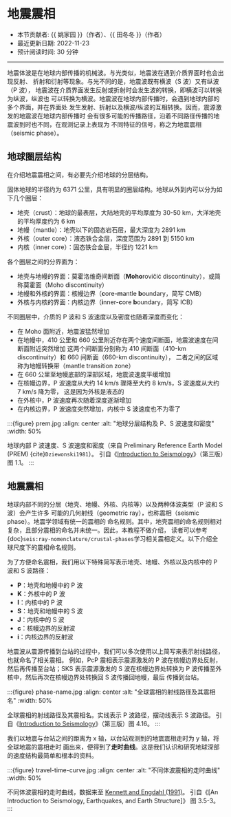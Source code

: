 # 地震震相

- 本节贡献者: {{ 姚家园 }}（作者）、{{ 田冬冬 }}（作者）
- 最近更新日期: 2022-11-23
- 预计阅读时间: 30 分钟

---

地震体波是在地球内部传播的机械波。与光类似，地震波在遇到介质界面时也会出现反射、
折射和衍射等现象。与光不同的是，地震波既有横波（S 波）又有纵波（P 波），
地震波在介质界面发生反射或折射时会发生波的转换，即横波可以转换为纵波，纵波也
可以转换为横波。地震波在地球内部传播时，会遇到地球内部的多个界面，并在界面处
发生发射、折射以及横波/纵波的互相转换。因而，震源激发的地震波在地球内部传播时
会有很多可能的传播路径，沿着不同路径传播的地震波到时也不同，在观测记录上表现为
不同特征的信号，称之为地震震相（seismic phase）。

## 地球圈层结构

在介绍地震震相之间，有必要先介绍地球的分层结构。

固体地球的半径约为 6371 公里，具有明显的圈层结构。地球从外到内可以分为如下几个圈层：

- 地壳（crust）：地球的最表层，大陆地壳的平均厚度为 30-50 km，大洋地壳的平均厚度约为 6 km
- 地幔（mantle）：地壳以下的固态岩石层，最大深度为 2891 km
- 外核（outer core）：液态铁合金层，深度范围为 2891 到 5150 km
- 内核（inner core）：固态铁合金层，半径约 1221 km

各个圈层之间的分界面为：

- 地壳与地幔的界面：莫霍洛维奇间断面（**Moho**rovičić discontinuity），或简称莫霍面（Moho discontinuity）
- 地幔和外核的界面：核幔边界（**c**ore-**m**antle **b**oundary，简写 CMB）
- 外核与内核的界面：内核边界（**i**nner-**c**ore **b**oundary，简写 ICB）

不同圈层中，介质的 P 波和 S 波速度以及密度也随着深度而变化：

- 在 Moho 面附近，地震波猛然增加
- 在地幔中，410 公里和 660 公里附近存在两个速度间断面，地震波速度在间断面附近突然增加
  这两个间断面分别称为 410 间断面（410-km discontinuity）和 660 间断面（660-km discontinuity），
  二者之间的区域称为地幔转换带（mantle transition zone）
- 在 660 公里至地幔底部的深部区域，地震波速度平缓增加
- 在核幔边界，P 波速度从大约 14 km/s 骤降至大约 8 km/s，S 波速度从大约 7 km/s 降为零，
  这是因为外核是液态的
- 在外核中，P 波速度再次随着深度逐渐增加
- 在内核边界，P 波速度突然增加，内核中 S 波速度也不为零了

:::{figure} prem.jpg
:align: center
:alt: "地球分层结构及 P、S 波速度和密度"
:width: 50%

地球内部 P 波速度、S 波速度和密度（来自 Preliminary Reference Earth Model (PREM) {cite}`Dziewonski1981`）。
引自《[Introduction to Seismology]》（第三版）图 1.1。
:::

## 地震震相

地球内部不同的分层（地壳、地幔、外核、内核等）以及两种体波类型（P 波和 S 波）会产生许多
可能的几何射线（geometric ray），也称震相（seismic phase）。地震学领域有统一的震相的
命名规则。其中，地壳震相的命名规则相对复杂，且部分震相的命名并未统一。因此，本教程不做介绍，
读者可以参考{doc}`seis:ray-nomenclature/crustal-phases`学习相关震相定义。以下介绍全球尺度下的震相命名规则。

为了方便命名震相，我们用以下特殊简写表示地壳、地幔、外核以及内核中的 P 波和 S 波路径：

- **P**：地壳和地幔中的 P 波
- **K**：外核中的 P 波
- **I**：内核中的 P 波
- **S**：地壳和地幔中的 S 波
- **J**：内核中的 S 波
- **c**：核幔边界的反射波
- **i**：内核边界的反射波

地震波从震源传播到台站的过程中，我们可以多次使用以上简写来表示射线路径，也就命名了相关震相。
例如，PcP 震相表示震源激发的 P 波在核幔边界处反射，然后再传播至台站；SKS 表示震源激发的
S 波在核幔边界处转换为 P 波传播至外核中，然后再次在核幔边界处转换回 S 波传播回地幔，最后
传播到台站。

:::{figure} phase-name.jpg
:align: center
:alt: "全球震相的射线路径及其震相名"
:width: 50%

全球震相的射线路径及其震相名。实线表示 P 波路径，摆动线表示 S 波路径。
引自《[Introduction to Seismology]》（第三版）图 4.16。
:::

我们以地震与台站之间的距离为 x 轴，以台站观测到的地震震相走时为 y 轴，将全球地震的震相走时
画出来，便得到了**走时曲线**。这是我们认识和研究地球深部的速度结构最简单和根本的资料。

:::{figure} travel-time-curve.jpg
:align: center
:alt: "不同体波震相的走时曲线"
:width: 50%

不同体波震相的走时曲线，数据来至 [Kennett and Engdahl (1991)](https://doi.org/10.1111/j.1365-246X.1991.tb06724.x)。
引自《[An Introduction to Seismology, Earthquakes, and Earth Structure]》
图 3.5-3。
:::

[introduction to seismology]: https://www.cambridge.org/us/academic/subjects/earth-and-environmental-science/solid-earth-geophysics/introduction-seismology-3rd-edition?format=HB&isbn=9781316635742
